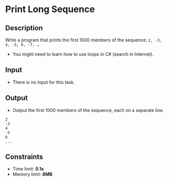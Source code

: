 # Print Long Sequence

## Description
Write a program that prints the first 1000 members of the sequence: `2, -3, 4, -5, 6, -7, …`
  - You might need to learn how to use loops in C# (search in Internet).

## Input
- There is no input for this task.

## Output
- Output the first 1000 members of the sequence, each on a separate line.

```
2
-3
4
-5
6
...
```

## Constraints
- Time limit: **0.1s**
- Memory limit: **8MB**